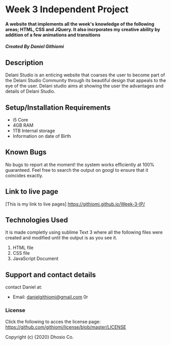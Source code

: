 # Week 3 Independent Project

#### A website that implements all the week's knowledge of the following areas; HTML, CSS and JQuery. It also incrporates my creative ability by addition of a few animations and transitions

##### Created By Daniel Githiomi

## Description
Delani Studio is an enticing website that coarses the user to become part of the Delani Studio Community through its beautiful design that appeals to the eye of the user. Delani studio aims at showing the user the advantages and details of Delani Studio.

## Setup/Installation Requirements
* i5 Core
* 4GB RAM
* 1TB Internal storage 
* Information on date of Birth

## Known Bugs
No bugs to report at the moment! the system works efficiently at 100% guaranteed. Feel free to search the output on googl to ensure that it coincides exactly.

## Link to live page
[This is my link to live pages] https://githiomi.github.io/Week-3-IP/

## Technologies Used
It is made completly using sublime Text 3 where all the following files were created and modified until the output is as you see it.
1. HTML file
2. CSS file
3. JavaScript Document

## Support and contact details
contact Daniel at:

* Email: danielgithiomi@gmail.com 0r

### License
Click the following to acces the license page: https://github.com/githiomi/license/blob/master/LICENSE

Copyright (c) {2020} Dhosio Co.